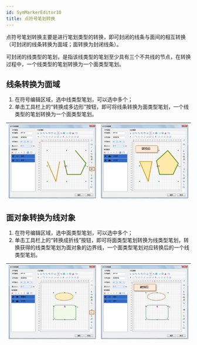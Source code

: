 ```yaml
---
id: SymMarkerEditor10
title: 点符号笔划转换
---
```

点符号笔划转换主要是进行笔划类型的转换，即可封闭的线条与面间的相互转换（可封闭的线条转换为面域；面转换为封闭线条）。

可封闭的线类型的笔划，是指该线类型的笔划至少具有三个不共线的节点，在转换过程中，一个线类型的笔划转换为一个面类型笔划。

## 线条转换为面域

1. 在符号编辑区域，选中线类型笔划，可以选中多个；
2. 单击工具栏上的“转换成多边形”按钮，即可将线条转换为面类型笔划，一个线类型的笔划转换为一个面类型笔划。   
  
![](img/SymMarkerEditor10t1.png)|![](img/SymMarkerEditor10t2.png)  
---|---  

## 面对象转换为线对象

1. 在符号编辑区域，选中面类型笔划，可以选中多个；
2. 单击工具栏上的“转换成折线”按钮，即可将面类型笔划转换为线类型笔划，转换获得的线类型笔划为面对象的边界线，一个面类型笔划对应转换后的一个线类型笔划。    
  
  ![](img/SymMarkerEditor10t3.png)|![](img/SymMarkerEditor10t4.png)  
---|---  
